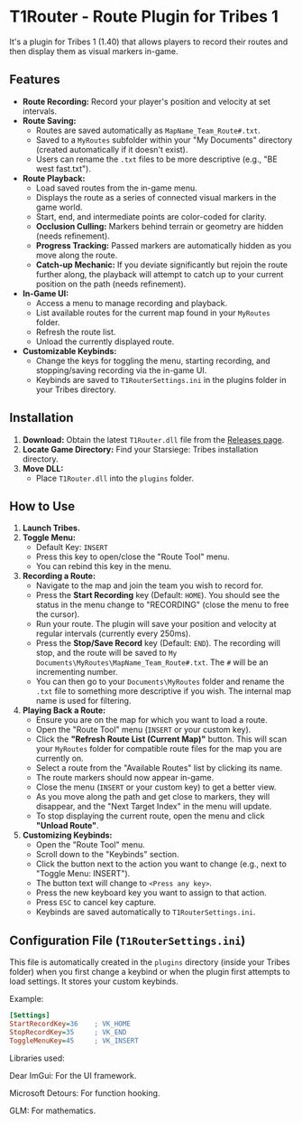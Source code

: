 # T1Router - Route Plugin for Tribes 1

It's a plugin for Tribes 1 (1.40) that allows players to record their routes and then display them as visual markers in-game.

## Features

*   **Route Recording:** Record your player's position and velocity at set intervals.
*   **Route Saving:**
    *   Routes are saved automatically as `MapName_Team_Route#.txt`.
    *   Saved to a `MyRoutes` subfolder within your "My Documents" directory (created automatically if it doesn't exist).
    *   Users can rename the `.txt` files to be more descriptive (e.g., "BE west fast.txt").
*   **Route Playback:**
    *   Load saved routes from the in-game menu.
    *   Displays the route as a series of connected visual markers in the game world.
    *   Start, end, and intermediate points are color-coded for clarity.
    *   **Occlusion Culling:** Markers behind terrain or geometry are hidden (needs refinement).
    *   **Progress Tracking:** Passed markers are automatically hidden as you move along the route.
    *   **Catch-up Mechanic:** If you deviate significantly but rejoin the route further along, the playback will attempt to catch up to your current position on the path (needs refinement).
*   **In-Game UI:**
    *   Access a menu to manage recording and playback.
    *   List available routes for the current map found in your `MyRoutes` folder.
    *   Refresh the route list.
    *   Unload the currently displayed route.
*   **Customizable Keybinds:**
    *   Change the keys for toggling the menu, starting recording, and stopping/saving recording via the in-game UI.
    *   Keybinds are saved to `T1RouterSettings.ini` in the plugins folder in your Tribes directory.

## Installation

1.  **Download:** Obtain the latest `T1Router.dll` file from the [Releases page](https://github.com/shadoh420/T1Router_public/releases).
2.  **Locate Game Directory:** Find your Starsiege: Tribes installation directory.
3.  **Move DLL:**
    *   Place `T1Router.dll` into the `plugins` folder.

## How to Use

1.  **Launch Tribes.** 
2.  **Toggle Menu:**
    *   Default Key: `INSERT`
    *   Press this key to open/close the "Route Tool" menu.
    *   You can rebind this key in the menu.
3.  **Recording a Route:**
    *   Navigate to the map and join the team you wish to record for.
    *   Press the **Start Recording** key (Default: `HOME`). You should see the status in the menu change to "RECORDING" (close the menu to free the cursor).
    *   Run your route. The plugin will save your position and velocity at regular intervals (currently every 250ms).
    *   Press the **Stop/Save Record** key (Default: `END`). The recording will stop, and the route will be saved to `My Documents\MyRoutes\MapName_Team_Route#.txt`. The `#` will be an incrementing number.
    *   You can then go to your `Documents\MyRoutes` folder and rename the `.txt` file to something more descriptive if you wish. The internal map name is used for filtering.
4.  **Playing Back a Route:**
    *   Ensure you are on the map for which you want to load a route.
    *   Open the "Route Tool" menu (`INSERT` or your custom key).
    *   Click the **"Refresh Route List (Current Map)"** button. This will scan your `MyRoutes` folder for compatible route files for the map you are currently on.
    *   Select a route from the "Available Routes" list by clicking its name.
    *   The route markers should now appear in-game.
    *   Close the menu (`INSERT` or your custom key) to get a better view.
    *   As you move along the path and get close to markers, they will disappear, and the "Next Target Index" in the menu will update.
    *   To stop displaying the current route, open the menu and click **"Unload Route"**.
5.  **Customizing Keybinds:**
    *   Open the "Route Tool" menu.
    *   Scroll down to the "Keybinds" section.
    *   Click the button next to the action you want to change (e.g., next to "Toggle Menu: INSERT").
    *   The button text will change to `<Press any key>`.
    *   Press the new keyboard key you want to assign to that action.
    *   Press `ESC` to cancel key capture.
    *   Keybinds are saved automatically to `T1RouterSettings.ini`.

## Configuration File (`T1RouterSettings.ini`)

This file is automatically created in the `plugins` directory (inside your Tribes folder) when you first change a keybind or when the plugin first attempts to load settings. It stores your custom keybinds.

Example:
```ini
[Settings]
StartRecordKey=36    ; VK_HOME
StopRecordKey=35     ; VK_END
ToggleMenuKey=45     ; VK_INSERT
```

Libraries used:

Dear ImGui: For the UI framework.

Microsoft Detours: For function hooking.

GLM: For mathematics.
